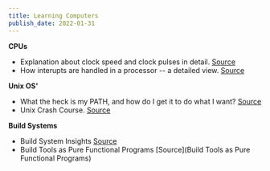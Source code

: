 ```yaml
---
title: Learning Computers
publish_date: 2022-01-31
---
```


**CPUs**
- Explanation about clock speed and clock pulses in detail. [Source](https://www.onlinecmag.com/clock-speed-and-clock-pulses/)
- How interupts are handled in a processor -- a detailed view. [Source](https://www.linkedin.com/pulse/how-interrupts-handled-processor-detailed-view-vasuki-shankar)

**Unix OS'**
- What the heck is my PATH, and how do I get it to do what I want? [Source](https://astrobiomike.github.io/unix/modifying_your_path)
- Unix Crash Course. [Source](https://astrobiomike.github.io/unix/unix-intro)

**Build Systems**

- Build System Insights [Source](https://ruudvanasseldonk.com/2018/09/03/build-system-insights)
- Build Tools as Pure Functional Programs [Source](Build Tools as Pure Functional Programs)
